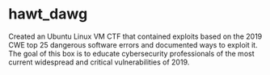 # hawt_dawg
Created an Ubuntu Linux VM CTF that contained exploits based on the 2019 CWE top 25 dangerous software errors and documented ways to exploit it. The goal of this box is to educate cybersecurity professionals of the most current widespread and critical vulnerabilities of 2019.

